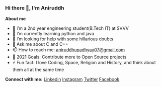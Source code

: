 ### Hi there 👋, I'm Aniruddh

<!--
**Aniruddh-482/Aniruddh-482** is a ✨ _special_ ✨ repository because its `README.md` (this file) appears on your GitHub profile.

Here are some ideas to get you started:
-->
**About me**
* 🔭 I’m a 2nd year engineering student(B.Tech IT) at SVVV
* 🌱 I’m currently learning python and java
* 🤔 I’m looking for help with some hillarious doubts
* 💬 Ask me about C and C++
* 📫 How to reach me: aniruddhupadhyay07@gmail.com
* 🥅 2021 Goals: Contribute more to Open Source projects
* ⚡ Fun fact: I love Coding, Space, Religion and History, and think about them all at the same time


**Connect with me:**
[Linkedin](https://www.linkedin.com/in/aniruddh-upadhyay-0170a51b2/)
[Instagram](https://www.instagram.com/aniruddh_upadhyay_/)
[Twitter](https://twitter.com/Aniruddh_482)
[Facebook](https://www.facebook.com/aniruddh.upadhyay.33)
